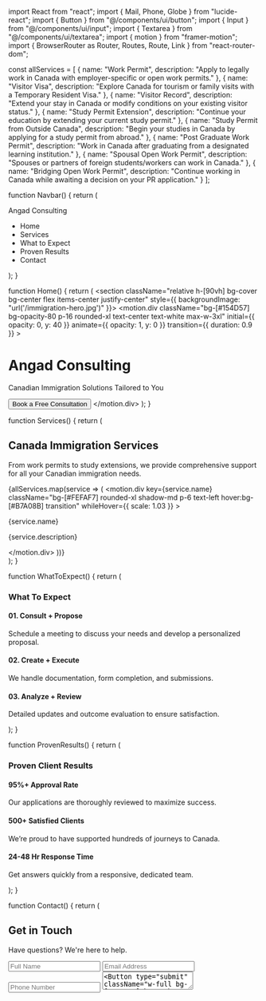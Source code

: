 import React from "react";
import { Mail, Phone, Globe } from "lucide-react";
import { Button } from "@/components/ui/button";
import { Input } from "@/components/ui/input";
import { Textarea } from "@/components/ui/textarea";
import { motion } from "framer-motion";
import { BrowserRouter as Router, Routes, Route, Link } from "react-router-dom";

const allServices = [
  {
    name: "Work Permit",
    description: "Apply to legally work in Canada with employer-specific or open work permits."
  },
  {
    name: "Visitor Visa",
    description: "Explore Canada for tourism or family visits with a Temporary Resident Visa."
  },
  {
    name: "Visitor Record",
    description: "Extend your stay in Canada or modify conditions on your existing visitor status."
  },
  {
    name: "Study Permit Extension",
    description: "Continue your education by extending your current study permit."
  },
  {
    name: "Study Permit from Outside Canada",
    description: "Begin your studies in Canada by applying for a study permit from abroad."
  },
  {
    name: "Post Graduate Work Permit",
    description: "Work in Canada after graduating from a designated learning institution."
  },
  {
    name: "Spousal Open Work Permit",
    description: "Spouses or partners of foreign students/workers can work in Canada."
  },
  {
    name: "Bridging Open Work Permit",
    description: "Continue working in Canada while awaiting a decision on your PR application."
  }
];

function Navbar() {
  return (
    <nav className="bg-[#FEFAF7] text-[#154D57] shadow-md px-6 py-4 sticky top-0 z-50">
      <div className="max-w-7xl mx-auto flex justify-between items-center">
        <span className="font-bold text-xl">Angad Consulting</span>
        <ul className="flex space-x-6 text-sm">
          <li><Link to="/" className="hover:underline">Home</Link></li>
          <li><Link to="/services" className="hover:underline">Services</Link></li>
          <li><Link to="/expect" className="hover:underline">What to Expect</Link></li>
          <li><Link to="/results" className="hover:underline">Proven Results</Link></li>
          <li><Link to="/contact" className="hover:underline">Contact</Link></li>
        </ul>
      </div>
    </nav>
  );
}

function Home() {
  return (
    <section className="relative h-[90vh] bg-cover bg-center flex items-center justify-center" style={{ backgroundImage: "url('/immigration-hero.jpg')" }}>
      <motion.div
        className="bg-[#154D57] bg-opacity-80 p-16 rounded-xl text-center text-white max-w-3xl"
        initial={{ opacity: 0, y: 40 }}
        animate={{ opacity: 1, y: 0 }}
        transition={{ duration: 0.9 }}
      >
        <h1 className="text-5xl font-bold mb-6 tracking-wide">Angad Consulting</h1>
        <p className="text-lg mb-6 leading-relaxed">Canadian Immigration Solutions Tailored to You</p>
        <Button className="bg-white text-[#154D57] font-medium hover:bg-[#FEFAF7] px-8 py-3 rounded-xl">Book a Free Consultation</Button>
      </motion.div>
    </section>
  );
}

function Services() {
  return (
    <section className="px-6 py-24 bg-[#FEFAF7]">
      <div className="text-center mb-16">
        <h2 className="text-4xl font-semibold mb-4">Canada Immigration Services</h2>
        <p className="text-[#154D57] text-lg max-w-2xl mx-auto">From work permits to study extensions, we provide comprehensive support for all your Canadian immigration needs.</p>
      </div>
      <div className="max-w-6xl mx-auto grid grid-cols-1 sm:grid-cols-2 md:grid-cols-3 gap-8 text-base">
        {allServices.map(service => (
          <motion.div
            key={service.name}
            className="bg-[#FEFAF7] rounded-xl shadow-md p-6 text-left hover:bg-[#B7A08B] transition"
            whileHover={{ scale: 1.03 }}
          >
            <p className="font-semibold text-[#154D57] mb-2">{service.name}</p>
            <p className="text-sm text-[#000000]">{service.description}</p>
          </motion.div>
        ))}
      </div>
    </section>
  );
}

function WhatToExpect() {
  return (
    <section className="bg-[#FFFFFF] py-24 px-6">
      <div className="max-w-4xl mx-auto text-center">
        <h3 className="text-4xl font-semibold mb-12 text-[#154D57]">What To Expect</h3>
        <div className="grid md:grid-cols-3 gap-8">
          <div className="bg-[#FEFAF7] p-6 rounded-xl shadow">
            <h4 className="font-bold mb-2">01. Consult + Propose</h4>
            <p>Schedule a meeting to discuss your needs and develop a personalized proposal.</p>
          </div>
          <div className="bg-[#FEFAF7] p-6 rounded-xl shadow">
            <h4 className="font-bold mb-2">02. Create + Execute</h4>
            <p>We handle documentation, form completion, and submissions.</p>
          </div>
          <div className="bg-[#FEFAF7] p-6 rounded-xl shadow">
            <h4 className="font-bold mb-2">03. Analyze + Review</h4>
            <p>Detailed updates and outcome evaluation to ensure satisfaction.</p>
          </div>
        </div>
      </div>
    </section>
  );
}

function ProvenResults() {
  return (
    <section className="bg-[#FEFAF7] py-24 px-6">
      <div className="max-w-4xl mx-auto text-center">
        <h3 className="text-4xl font-semibold mb-12 text-[#154D57]">Proven Client Results</h3>
        <div className="grid md:grid-cols-3 gap-8">
          <div className="bg-white p-6 rounded-xl shadow">
            <h4 className="text-xl font-bold mb-2">95%+ Approval Rate</h4>
            <p>Our applications are thoroughly reviewed to maximize success.</p>
          </div>
          <div className="bg-white p-6 rounded-xl shadow">
            <h4 className="text-xl font-bold mb-2">500+ Satisfied Clients</h4>
            <p>We’re proud to have supported hundreds of journeys to Canada.</p>
          </div>
          <div className="bg-white p-6 rounded-xl shadow">
            <h4 className="text-xl font-bold mb-2">24-48 Hr Response Time</h4>
            <p>Get answers quickly from a responsive, dedicated team.</p>
          </div>
        </div>
      </div>
    </section>
  );
}

function Contact() {
  return (
    <section className="bg-[#FFFFFF] py-24 px-6">
      <div className="max-w-xl mx-auto bg-[#FEFAF7] p-12 rounded-3xl shadow-md">
        <h2 className="text-4xl font-semibold text-center mb-4">Get in Touch</h2>
        <p className="text-center text-[#154D57] mb-8">Have questions? We're here to help.</p>
        <form className="space-y-5">
          <Input placeholder="Full Name" required className="rounded-xl" />
          <Input placeholder="Email Address" type="email" required className="rounded-xl" />
          <Input placeholder="Phone Number" type="tel" className="rounded-xl" />
          <Textarea placeholder="Your Message" rows={4} required className="rounded-xl" />
          <Button type="submit" className="w-full bg-[#154D57] hover:bg-[#B7A08B] text-white font-medium rounded-xl">
            Send Message
          </Button>
        </form>
      </div>
    </section>
  );
}

function Footer() {
  return (
    <footer className="bg-[#154D57] text-[#FFFFFF] text-sm py-12 px-6">
      <div className="max-w-6xl mx-auto flex flex-col md:flex-row justify-between gap-6">
        <div>
          <p className="font-semibold text-white text-lg mb-3">Angad Consulting</p>
          <div className="flex items-center gap-2 mb-1"><Mail size={16} /> contact@angadconsulting.com</div>
          <div className="flex items-center gap-2 mb-1"><Phone size={16} /> +1 (437) 855-9664</div>
          <div className="flex items-center gap-2"><Globe size={16} /> www.angadconsulting.com</div>
        </div>
        <div className="flex flex-col md:items-end gap-2">
          <p>Made with ❤️ in Toronto</p>
          <p>&copy; 2025 Angad Consulting. All rights reserved.</p>
        </div>
      </div>
    </footer>
  );
}

export default function App() {
  return (
    <Router>
      <main className="font-light text-[#000000]" style={{ fontFamily: 'Verdana' }}>
        <Navbar />
        <Routes>
          <Route path="/" element={<Home />} />
          <Route path="/services" element={<Services />} />
          <Route path="/expect" element={<WhatToExpect />} />
          <Route path="/results" element={<ProvenResults />} />
          <Route path="/contact" element={<Contact />} />
        </Routes>
        <Footer />
      </main>
    </Router>
  );
}
